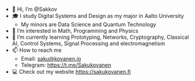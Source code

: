 - 👋 Hi, I’m @Sakkov
- 🎓 I study Digital Systems and Design as my major in Aalto University
   - My minors are Data Science and Quantum Technology
- 👀 I’m interested in Math, Programming and Physics 
- 🌱 I’m currently learning Prototyping, Networks, Cryptography, Classical AI, Control Systems, Signal Processing and electromagnetism
- 📫 How to reach me 
   - Email: saku@kovanen.io 
   - Telegram: https://t.me/Sakukovanen
- 💻 Check out my website https://sakukovanen.fi
